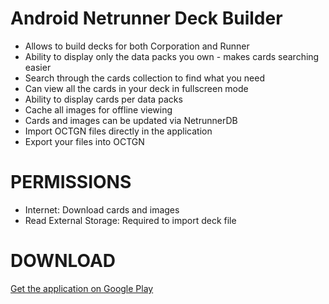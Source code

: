 # Android Netrunner Deck Builder #
* Allows to build decks for both Corporation and Runner
* Ability to display only the data packs you own - makes cards searching easier
* Search through the cards collection to find what you need
* Can view all the cards in your deck in fullscreen mode
* Ability to display cards per data packs
* Cache all images for offline viewing
* Cards and images can be updated via NetrunnerDB
* Import OCTGN files directly in the application
* Export your files into OCTGN

# PERMISSIONS #
* Internet: Download cards and images
* Read External Storage: Required to import deck file

# DOWNLOAD #
[Get the application on Google Play](https://play.google.com/store/apps/details?id=com.shuneault.netrunnerdeckbuilder)